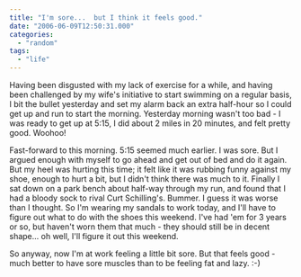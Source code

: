 ```yaml
---
title: "I'm sore...  but I think it feels good."
date: "2006-06-09T12:50:31.000"
categories: 
  - "random"
tags: 
  - "life"
---
```


Having been disgusted with my lack of exercise for a while, and having been challenged by my wife's initiative to start swimming on a regular basis, I bit the bullet yesterday and set my alarm back an extra half-hour so I could get up and run to start the morning. Yesterday morning wasn't too bad - I was ready to get up at 5:15, I did about 2 miles in 20 minutes, and felt pretty good. Woohoo!

Fast-forward to this morning. 5:15 seemed much earlier. I was sore. But I argued enough with myself to go ahead and get out of bed and do it again. But my heel was hurting this time; it felt like it was rubbing funny against my shoe, enough to hurt a bit, but I didn't think there was much to it. Finally I sat down on a park bench about half-way through my run, and found that I had a bloody sock to rival Curt Schilling's. Bummer. I guess it was worse than I thought. So I'm wearing my sandals to work today, and I'll have to figure out what to do with the shoes this weekend. I've had 'em for 3 years or so, but haven't worn them that much - they should still be in decent shape... oh well, I'll figure it out this weekend.

So anyway, now I'm at work feeling a little bit sore. But that feels good - much better to have sore muscles than to be feeling fat and lazy. :-)
